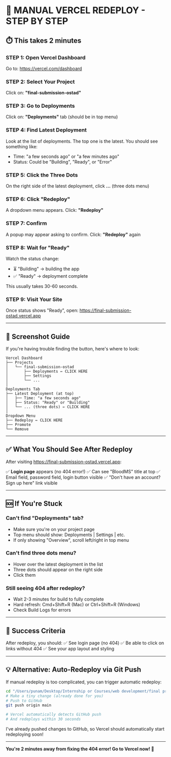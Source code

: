 # 🚀 MANUAL VERCEL REDEPLOY - STEP BY STEP

## ⏱️ **This takes 2 minutes**

### **STEP 1: Open Vercel Dashboard**
Go to: https://vercel.com/dashboard

### **STEP 2: Select Your Project**
Click on: **"final-submission-ostad"**

### **STEP 3: Go to Deployments**
Click on: **"Deployments"** tab (should be in top menu)

### **STEP 4: Find Latest Deployment**
Look at the list of deployments. The top one is the latest.
You should see something like:
- Time: "a few seconds ago" or "a few minutes ago"
- Status: Could be "Building", "Ready", or "Error"

### **STEP 5: Click the Three Dots**
On the right side of the latest deployment, click **...** (three dots menu)

### **STEP 6: Click "Redeploy"**
A dropdown menu appears. Click: **"Redeploy"**

### **STEP 7: Confirm**
A popup may appear asking to confirm. Click: **"Redeploy"** again

### **STEP 8: Wait for "Ready"**
Watch the status change:
- ⏳ "Building" → building the app
- ✅ "Ready" → deployment complete

This usually takes 30-60 seconds.

### **STEP 9: Visit Your Site**
Once status shows "Ready", open:
https://final-submission-ostad.vercel.app

---

## 📸 **Screenshot Guide**

If you're having trouble finding the button, here's where to look:

```
Vercel Dashboard
├── Projects
│   └── final-submission-ostad
│       ├── Deployments ← CLICK HERE
│       ├── Settings
│       └── ...
│
Deployments Tab
├── Latest Deployment (at top)
│   ├── Time: "a few seconds ago"
│   ├── Status: "Ready" or "Building"
│   └── ... (three dots) ← CLICK HERE
│
Dropdown Menu
├── Redeploy ← CLICK HERE
├── Promote
└── Remove
```

---

## ✅ **What You Should See After Redeploy**

After visiting https://final-submission-ostad.vercel.app:

✅ **Login page** appears (no 404 error!)
✅ Can see "BloodMS" title at top
✅ Email field, password field, login button visible
✅ "Don't have an account? Sign up here" link visible

---

## 🆘 **If You're Stuck**

### **Can't find "Deployments" tab?**
- Make sure you're on your project page
- Top menu should show: Deployments | Settings | etc.
- If only showing "Overview", scroll left/right in top menu

### **Can't find three dots menu?**
- Hover over the latest deployment in the list
- Three dots should appear on the right side
- Click them

### **Still seeing 404 after redeploy?**
- Wait 2-3 minutes for build to fully complete
- Hard refresh: Cmd+Shift+R (Mac) or Ctrl+Shift+R (Windows)
- Check Build Logs for errors

---

## 🎯 **Success Criteria**

After redeploy, you should:
✅ See login page (no 404)
✅ Be able to click on links without 404
✅ See your app layout and styling

---

## 💡 **Alternative: Auto-Redeploy via Git Push**

If manual redeploy is too complicated, you can trigger automatic redeploy:

```bash
cd "/Users/punam/Desktop/Internship or Courses/web development/final project/finalSubmissionOstad"
# Make a tiny change (already done for you)
# Push to GitHub
git push origin main

# Vercel automatically detects GitHub push
# And redeploys within 30 seconds
```

I've already pushed changes to GitHub, so Vercel should automatically start redeploying soon!

---

**You're 2 minutes away from fixing the 404 error! Go to Vercel now! 🚀**
